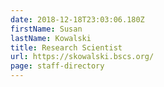 ```yaml
---
date: 2018-12-18T23:03:06.180Z
firstName: Susan
lastName: Kowalski
title: Research Scientist
url: https://skowalski.bscs.org/
page: staff-directory
---
```

